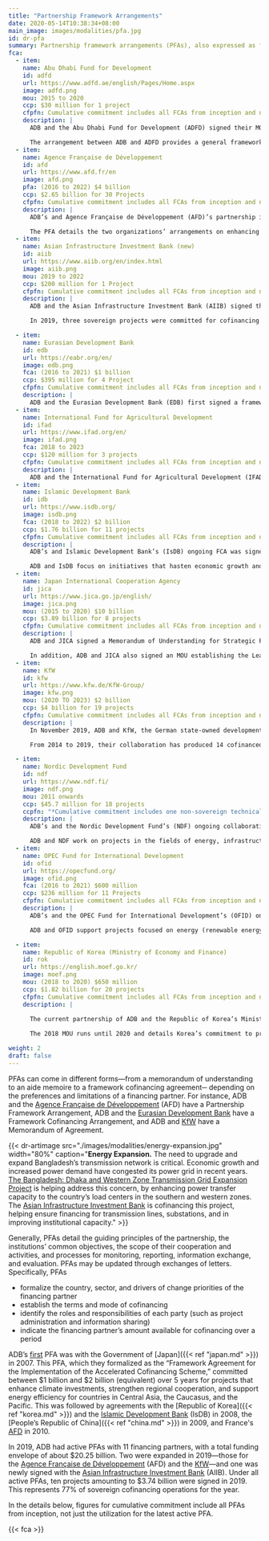 ```yaml
---
title: "Partnership Framework Arrangements"
date: 2020-05-14T10:38:34+08:00
main_image: images/modalities/pfa.jpg
id: dr-pfa
summary: Partnership framework arrangements (PFAs), also expressed as framework cofinancing arrangements (FCAs), memoranda of understanding (MOU), and similar terms, facilitate better strategic collaboration, cooperation, and complementarity. PFAs involve a funding envelope to cover a broad range of planned and coordinated cofinancing activities over a period. They also serve as a tool for surfacing and resolving concerns that may arise during project negotiations. In 2019, ADB had active PFAs with 11 financing partners, with a total funding envelope of $20.25 billion.
fca:
  - item:
    name: Abu Dhabi Fund for Development
    id: adfd
    url: https://www.adfd.ae/english/Pages/Home.aspx
    image: adfd.png
    mou: 2015 to 2020
    ccp: $30 million for 1 project
    cfpfn: Cumulative commitment includes all FCAs from inception and not the utilization for the latest active FCA.
    description: |
      ADB and the Abu Dhabi Fund for Development (ADFD) signed their MOU on Establishing Cooperation Arrangements in February 2012. They extended it in September 2015 to cover collaboration from 2015 until 2020. Under this arrangement, ADFD provided $30 million to cofinance a transport project in 2019. 

      The arrangement between ADB and ADFD provides a general framework for both institutions to develop and undertake collaborative work to pursue common objectives more strategically and effectively. Their priority sectors of cooperation are education, energy, finance, health, regional initiatives, trade, transport, and urban services. 
  - item:
    name: Agence Française de Développement
    id: afd
    url: https://www.afd.fr/en
    image: afd.png
    pfa: (2016 to 2022) $4 billion
    ccp: $2.65 billion for 30 Projects
    cfpfn: Cumulative commitment includes all FCAs from inception and not the utilization for the latest active FCA.
    description: |
      ADB’s and Agence Française de Développement (AFD)’s partnership is built on their common goal of inclusive development and sustainable growth in Asia and the Pacific.  In 2019, these two institutions strengthened their partnership by amending their existing PFA-- originally signed in 2016--to increase their commitments from $1.5 billion each for the first 3 years to $2.5 billion each for the succeeding 3 years.  In the first 3 years of the PFA, the two have exceeded their original individual commitment of $1.5 million, with France committing $1.58 billion. Two projects were committed for cofinancing under this arrangement in 2019-- the [Green Power Development and Energy Efficiency Improvement Investment Program—Tranche 2](https://www.adb.org/projects/47037-005/main) in Sri Lanka and the [Shandong Green Development Fund in the People’s Republic of China](https://www.adb.org/projects/51194-001/main).

      The PFA details the two organizations’ arrangements on enhancing institutional, research, and knowledge cooperation. It also reflects how they will pursue their operational cooperation in the form of cofinancing, joint research and development of knowledge products, a staff exchange program, and regular policy dialogue in the spirit of the Paris Declaration on Aid Effectiveness.
  - item:
    name: Asian Infrastructure Investment Bank (new)
    id: aiib
    url: https://www.aiib.org/en/index.html
    image: aiib.png
    mou: 2019 to 2022
    ccp: $200 million for 1 Project
    cfpfn: Cumulative commitment includes all FCAs from inception and not the utilization for the latest active FCA.
    description: |
      ADB and the Asian Infrastructure Investment Bank (AIIB) signed their cofinancing framework agreement in March 2019. This new agreement guides the two organizations’ collaboration going forward and builds on their previous MOU on Strengthening Cooperation, which they signed in May 2016. 

      In 2019, three sovereign projects were committed for cofinancing with AIIB while several others are in the pipeline. They cofinanced the [Dhaka and Western Zone Transmission Grid Expansion](https://www.adb.org/projects/51137-003/main) in 2019. ADB and AIIB are working together to improve economic and social development in Asia through cofinancing of infrastructure projects.

  - item:
    name: Eurasian Development Bank
    id: edb
    url: https://eabr.org/en/ 
    image: edb.png
    fca: (2016 to 2021) $1 billion
    ccp: $395 million for 4 Project
    cfpfn: Cumulative commitment includes all FCAs from inception and not the utilization for the latest active FCA.
    description: |
      ADB and the Eurasian Development Bank (EDB) first signed a framework cofinancing agreement in 2013, targeting $715 million for cofinancing ADB projects from 2013-2016. In 2016, they signed a new one for 2016-2020, targeting $1 billion cofinancing. To date, about $395 million for four projects have been committed under the FCA, which facilitates both parties’ collaboration in the sectors of agriculture, energy, public service, and transport. Their partnership covers work in their common member countries such as Armenia, Kazakhstan, Kyrgyz Republic, and Tajikistan. 
  - item:
    name: International Fund for Agricultural Development
    id: ifad
    url: https://www.ifad.org/en/
    image: ifad.png
    fca: 2018 to 2023
    ccp: $120 million for 3 projects
    cfpfn: Cumulative commitment includes all FCAs from inception and not the utilization for the latest active FCA.
    description: |
      ADB and the International Fund for Agricultural Development (IFAD) have two agreements, an MOU signed in 2003 and an FCA in 2004. The FCA was extended in 2018 to cover the period from 2018 to 2023. This agreement helps both institutes to identify different financing modes that can be used to support agricultural projects and activities in priority countries. It also enables them to work together in ensuring agricultural development and food security in select countries in Asia and the Pacific.
  - item:
    name: Islamic Development Bank
    id: idb
    url: https://www.isdb.org/
    image: isdb.png
    fca: (2018 to 2022) $2 billion
    ccp: $1.76 billion for 11 projects
    cfpfn: Cumulative commitment includes all FCAs from inception and not the utilization for the latest active FCA.
    description: |
      ADB’s and Islamic Development Bank’s (IsDB) ongoing FCA was signed in 2017 and covers the period from 2018 to 2022. Under this agreement, IsDB committed $1.59 for ten projects. This arrangement builds on previous FCAs between the two, the first of which was signed in 2008.

      ADB and IsDB focus on initiatives that hasten economic growth and improve the quality of life in their common member countries. Their projects have provided key infrastructure in Afghanistan, Azerbaijan, Bangladesh, Indonesia, Kazakhstan, Kyrgyz Republic, Maldives, Pakistan, Tajikistan, Turkmenistan, and Uzbekistan. Although the bulk of their projects focuses on power and transport connectivity, they also prioritize projects in the fields of education, urban development, agriculture, health, regional cooperation, private sector development, and public-private partnership.
  - item:
    name: Japan International Cooperation Agency
    id: jica
    url: https://www.jica.go.jp/english/
    image: jica.png
    mou: (2015 to 2020) $10 billion
    ccp: $3.89 billion for 8 projects
    cfpfn: Cumulative commitment includes all FCAs from inception and not the utilization for the latest active FCA.
    description: |
      ADB and JICA signed a Memorandum of Understanding for Strategic Partnership for Sustainable and Inclusive Development through the Promotion of Quality Infrastructure Investment in Asia and the Pacific in 2015. Under this MOU, both agreed to provide about $10 billion in combined cofinancing to sovereign borrowers from 2016 to 2020. As of 31 December 2019, the combined cofinancing amount approved by ADB and JICA is roughly $7.3 billion-- $2.37 billion by ADB and $3.89 billion by JICA.  This includes a transport project in the Philippines. The agreement focuses on projects that promote resilience against natural disasters, reduction in environmental burdens and social costs, economic efficiency, safety in use and operation, and development of local human resources.

      In addition, ADB and JICA also signed an MOU establishing the Leading Asia’s Private Sector Infrastructure Fund (LEAP), with equity of $1.5 billion from JICA. LEAP aims to stimulate investment in quality and sustainable private sector infrastructure in Asia and the Pacific, including through public-private partnerships. 
  - item:
    name: KfW
    id: kfw
    url: https://www.kfw.de/KfW-Group/
    image: kfw.png
    mou: (2020 TO 2023) $2 billion
    ccp: $4 billion for 19 projects
    cfpfn: Cumulative commitment includes all FCAs from inception and not the utilization for the latest active FCA.
    description: |
      In November 2019, ADB and KfW, the German state-owned development bank, expanded their existing cofinancing partnership with an additional $2 billion over the next 4 years to support continued economic development in Asia and Pacific Region. This revised MOU for cofinancing expands the previous $2 billion cofinancing partnership that ADB and KfW launched in 2014 and renewed in 2017 for an additional $2 billion. Three projects were cofinanced in 2019 under this arrangement: [Green Energy Corridor and Grid Strengthening](https://www.adb.org/projects/44426-016/main) in India; [Fiscal and Public Expenditure Management Program-Subprogram 3](https://www.adb.org/projects/50168-003/main) in Indonesia, and the [Shandong Green Development Fund](https://www.adb.org/projects/51194-001/main) in the People’s Republic of China.

      From 2014 to 2019, their collaboration has produced 14 cofinanced projects. Their sectors of common interest include renewable energy and energy efficiency, urban infrastructure including urban mobility and climate finance, small and medium-sized enterprises financing and financial inclusion, health, vocational training, and regional integration.

  - item:
    name: Nordic Development Fund
    id: ndf
    url: https://www.ndf.fi/
    image: ndf.png
    mou: 2011 onwards
    ccp: $45.7 million for 18 projects
    ccpfn: "*Cumulative commitment includes one non-sovereign technical assistance"
    description: |
      ADB’s and the Nordic Development Fund’s (NDF) ongoing collaboration is under an MOU, signed in January 2011, for institutional cooperation and cofinancing of programs and projects. This arrangement specified the type of initiatives the fund supports, which includes projects on climate change mitigation and adaptation. To date, this partnership has cofinanced 19 projects. 

      ADB and NDF work on projects in the fields of energy, infrastructure, and natural resources sectors. NDF projects are currently concentrated in Bangladesh, Cambodia, the Lao People's Democratic Republic, Nepal, Sri Lanka, and Viet Nam.
  - item:
    name: OPEC Fund for International Development
    id: ofid
    url: https://opecfund.org/
    image: ofid.png
    fca: (2016 to 2021) $600 million
    ccp: $236 million for 11 Projects
    cfpfn: Cumulative commitment includes all FCAs from inception and not the utilization for the latest active FCA.
    description: |
      ADB’s and the OPEC Fund for International Development’s (OFID) ongoing collaboration is through an FCA they signed in August 2016 that runs through to 2021. This FCA provided $600 million in cofinancing for projects from 2016 to 2021 and expands the previous MOU they both signed in April 2015.

      ADB and OFID support projects focused on energy (renewable energy and energy efficiency), transport, agriculture, water supply and sanitation, education, and health. In 2019, the [Central Asia Regional Economic Cooperation Corridors 2, 3, and 5](https://www.adb.org/projects/52042-001/main) project in Tajikistan was cofinanced under this arrangement.

  - item:
    name: Republic of Korea (Ministry of Economy and Finance)
    id: rok
    url: https://english.moef.go.kr/
    image: moef.png
    mou: (2018 to 2020) $650 million
    ccp: $1.82 billion for 20 projects
    cfpfn: Cumulative commitment includes all FCAs from inception and not the utilization for the latest active FCA.
    description: |
    
      The current partnership of ADB and the Republic of Korea’s Ministry of Economy and Finance is under an MOU signed in May 2018. This agreement builds on the gains of their two previous MOUs signed in 2011 and 2015, and their original FCA signed in 2008. 

      The 2018 MOU runs until 2020 and details Korea’s commitment to provide $650 million of concessional loans to cofinance ADB projects and programs. Projects under this MOU focus on transport, energy, environment, health, public governance and education. The MOU also prioritizes information and communication technology (ICT)-based projects. In 2019, two projects were cofinanced under this MOU: the [Ulaanbaatar Air Quality Improvement Program](https://www.adb.org/projects/51199-001/main) in Mongolia and the [Energy Sector Reforms and Financial Sustainability Program—Subprogram 1](https://www.adb.org/projects/53165-001/main) in Pakistan.

weight: 2
draft: false
---
```


PFAs can come in different forms—from a memorandum of understanding to an aide memoire to a framework cofinancing agreement─ depending on the preferences and limitations of a financing partner. For instance, ADB and the [Agence Française de Développement](./modalities/partnership-framework-arrangements/#afd) (AFD) have a Partnership Framework Arrangement, ADB and the [Eurasian Development Bank](./modalities/partnership-framework-arrangements/#edb) have a Framework Cofinancing Arrangement, and ADB and [KfW](./modalities/partnership-framework-arrangements/#kfw) have a Memorandum of Agreement.

{{< dr-artimage src="./images/modalities/energy-expansion.jpg" width="80%" caption="**Energy Expansion.**  The need to upgrade and expand Bangladesh’s transmission network is critical. Economic growth and increased power demand have congested its power grid in recent years. [The Bangladesh: Dhaka and Western Zone Transmission Grid Expansion Project](https://www.adb.org/projects/51137-003/main#project-pds)  is helping address this concern, by enhancing power transfer capacity  to the country’s load centers in the southern and western zones. The [Asian Infrastructure Investment Bank](./partners/multilateral/asian-infrastructure-investment-bank/) is cofinancing this project, helping ensure financing for transmission lines, substations, and in improving institutional capacity." >}}

Generally, PFAs detail the guiding principles of the partnership, the institutions’ common objectives, the scope of their cooperation and activities, and processes for monitoring, reporting, information exchange, and evaluation. PFAs may be updated through exchanges of letters. Specifically, PFAs

* formalize the country, sector, and drivers of change priorities of the financing partner
* establish the terms and mode of cofinancing
* identify the roles and responsibilities of each party (such as project administration and information sharing)
* indicate the financing partner’s amount available for cofinancing over a period

ADB’s [first](https://www.adb.org/documents/partnering-development-donor-report-2011) PFA was with the Government of [Japan]({{< ref "japan.md" >}}) in 2007. This PFA, which they formalized as the “Framework Agreement for the Implementation of the Accelerated Cofinancing Scheme,” committed between $1 billion and $2 billion (equivalent) over 5 years for projects that enhance climate investments, strengthen regional cooperation, and support energy efficiency for countries in Central Asia, the Caucasus, and the Pacific. This was followed by agreements with the [Republic of Korea]({{< ref "korea.md" >}}) and the [Islamic Development Bank](./partners/multilateral/islamic-development-bank/) (IsDB) in 2008, the [People’s Republic of China]({{< ref "china.md" >}}) in 2009, and France's [AFD](./modalities/partnership-framework-arrangements/#afd) in 2010.

In 2019, ADB had active PFAs with 11 financing partners, with a total funding envelope of about $20.25 billion. Two were expanded in 2019—those for the [Agence Française de Développement](./modalities/partnership-framework-arrangements/#afd) (AFD) and the [KfW](./modalities/partnership-framework-arrangements/#kfw)—and one was newly signed with the [Asian Infrastructure Investment Bank](./partners/multilateral/asian-infrastructure-investment-bank/) (AIIB). Under all active PFAs, ten projects amounting to $3.74 billion were signed in 2019. This represents 77% of sovereign cofinancing operations for the year.

In the details below, figures for cumulative commitment include all PFAs from inception, not just the utilization for the latest active PFA.

{{< fca >}}
